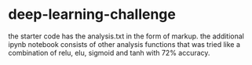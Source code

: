 # deep-learning-challenge
the starter code has the analysis.txt in the form of markup.
the additional ipynb notebook consists of other analysis functions that was tried like a combination of relu, elu, sigmoid and tanh with 72% accuracy.
